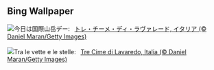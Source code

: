 ## Bing Wallpaper
![](https://www.bing.com/th?id=OHR.DolomitesSky_JA-JP9035342357_UHD.jpg&w=1000)今日は国際山岳デー:&nbsp;&ensp;[トレ・チーメ・ディ・ラヴァレード, イタリア (© Daniel Maran/Getty Images)](https://www.bing.com/th?id=OHR.DolomitesSky_JA-JP9035342357_UHD.jpg)
<br><br/>
![](https://www.bing.com/th?id=OHR.DolomitesSky_IT-IT8572597126_UHD.jpg&w=1000)Tra le vette e le stelle:&nbsp;&ensp;[Tre Cime di Lavaredo, Italia (© Daniel Maran/Getty Images)](https://www.bing.com/th?id=OHR.DolomitesSky_IT-IT8572597126_UHD.jpg)
<br><br/>
